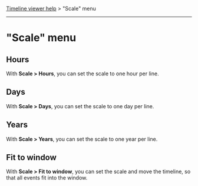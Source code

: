 [Timeline viewer help](index.md) > "Scale" menu

---

# "Scale" menu

## Hours

With **Scale > Hours**, you can set the scale to one hour per line.

## Days

With **Scale > Days**, you can set the scale to one day per line.

## Years

With **Scale > Years**, you can set the scale to one year per line.

## Fit to window

With **Scale > Fit to window**, you can set the scale and move the timeline,
so that all events fit into the window.

